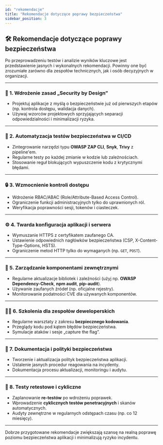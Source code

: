 ```yaml
---
id: "rekomendacje"
title: "Rekomendacje dotyczące poprawy bezpieczeństwa"
sidebar_position: 3
---
```


## 🛠️ Rekomendacje dotyczące poprawy bezpieczeństwa

Po przeprowadzeniu testów i analizie wyników kluczowe jest przedstawienie jasnych i wykonalnych rekomendacji. Powinny one być zrozumiałe zarówno dla zespołów technicznych, jak i osób decyzyjnych w organizacji.

---

### 🔐 1. Wdrożenie zasad „Security by Design”

- Projektuj aplikacje z myślą o bezpieczeństwie już od pierwszych etapów (np. kontrola dostępu, walidacja danych).
- Używaj wzorców projektowych sprzyjających separacji odpowiedzialności i minimalizacji ryzyka.

---

### 🔁 2. Automatyzacja testów bezpieczeństwa w CI/CD

- Zintegrowanie narzędzi typu **OWASP ZAP CLI**, **Snyk**, **Trivy** z pipeline'em.
- Regularne testy po każdej zmianie w kodzie lub zależnościach.
- Stosowanie reguł blokujących wypuszczenie kodu z krytycznymi błędami.

---

### 🔒 3. Wzmocnienie kontroli dostępu

- Wdrożenie RBAC/ABAC (Role/Attribute-Based Access Control).
- Ograniczenie funkcji administracyjnych tylko do uprawnionych ról.
- Weryfikacja poprawności sesji, tokenów i ciasteczek.

---

### ⚙️ 4. Twarda konfiguracja aplikacji i serwera

- Wymuszanie HTTPS z certyfikatem zaufanego CA.
- Ustawienie odpowiednich nagłówków bezpieczeństwa (CSP, X-Content-Type-Options, HSTS).
- Ograniczenie metod HTTP tylko do wymaganych (np. `GET`, `POST`).

---

### 🧬 5. Zarządzanie komponentami zewnętrznymi

- Regularne aktualizacje bibliotek i zależności (użyj np. **OWASP Dependency-Check**, **npm audit**, **pip-audit**).
- Używanie zaufanych źródeł (np. oficjalne rejestry).
- Monitorowanie podatności CVE dla używanych komponentów.

---

### 🧑‍💻 6. Szkolenia dla zespołów deweloperskich

- Regularne warsztaty z zakresu **bezpiecznego kodowania**.
- Przeglądy kodu pod kątem błędów bezpieczeństwa.
- Symulacje ataków i sesje „capture the flag”.

---

### 📜 7. Dokumentacja i polityki bezpieczeństwa

- Tworzenie i aktualizacja polityk bezpieczeństwa aplikacji.
- Ustalenie jasnych procedur reagowania na incydenty.
- Dokumentacja procesu aktualizacji, monitoringu i audytu.

---

### 🧪 8. Testy retestowe i cykliczne

- Zaplanowanie **re-testów** po wdrożeniu poprawek.
- Wprowadzenie **cyklicznych testów penetracyjnych** i skanów automatycznych.
- Audyty zewnętrzne w regularnych odstępach czasu (np. co 12 miesięcy).

---

Dobrze przygotowane rekomendacje zwiększają szansę na realną poprawę poziomu bezpieczeństwa aplikacji i minimalizują ryzyko incydentu.


